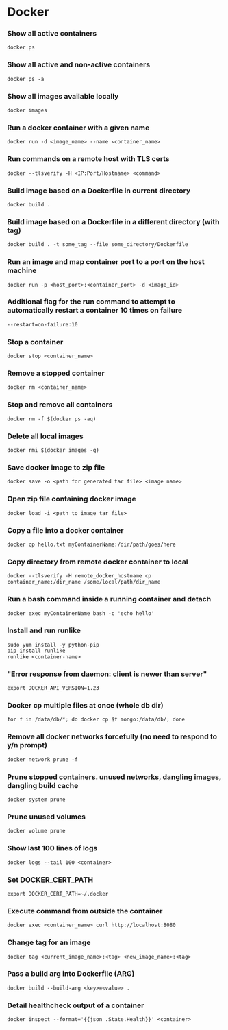 # Docker

### Show all active containers
```shell
docker ps
```

### Show all active and non-active containers
```shell
docker ps -a
```

### Show all images available locally
```shell
docker images
````

### Run a docker container with a given name
```shell
docker run -d <image_name> --name <container_name>
```

### Run commands on a remote host with TLS certs
```shell
docker --tlsverify -H <IP:Port/Hostname> <command>
```

### Build image based on a Dockerfile in current directory
```shell
docker build .
```

### Build image based on a Dockerfile in a different directory (with tag)
```shell
docker build . -t some_tag --file some_directory/Dockerfile
```

### Run an image and map container port to a port on the host machine
```shell
docker run -p <host_port>:<container_port> -d <image_id>
```

### Additional flag for the run command to attempt to automatically restart a container 10 times on failure
```shell
--restart=on-failure:10
```

### Stop a container
```shell
docker stop <container_name>
```

### Remove a stopped container
```shell
docker rm <container_name>
```

### Stop and remove all containers
```shell
docker rm -f $(docker ps -aq)
```

### Delete all local images
```shell
docker rmi $(docker images -q)
```

### Save docker image to zip file
```shell
docker save -o <path for generated tar file> <image name>
```

### Open zip file containing docker image
```shell
docker load -i <path to image tar file>
```

### Copy a file into a docker container
```shell
docker cp hello.txt myContainerName:/dir/path/goes/here
```

### Copy directory from remote docker container to local
```shell
docker --tlsverify -H remote_docker_hostname cp container_name:/dir_name /some/local/path/dir_name
```

### Run a bash command inside a running container and detach
```shell
docker exec myContainerName bash -c 'echo hello'
```

### Install and run runlike
```shell
sudo yum install -y python-pip
pip install runlike
runlike <container-name>
```

### "Error response from daemon: client is newer than server"
```shell
export DOCKER_API_VERSION=1.23
```

### Docker cp multiple files at once (whole db dir)
```shell
for f in /data/db/*; do docker cp $f mongo:/data/db/; done
```

### Remove all docker networks forcefully (no need to respond to y/n prompt)
```shell
docker network prune -f
```

### Prune stopped containers. unused networks, dangling images, dangling build cache
```shell
docker system prune
```

### Prune unused volumes
```shell
docker volume prune
```

### Show last 100 lines of logs
```shell
docker logs --tail 100 <container>
```

### Set DOCKER_CERT_PATH
```shell
export DOCKER_CERT_PATH=~/.docker
```

### Execute command from outside the container
```shell
docker exec <container_name> curl http://localhost:8080
```

### Change tag for an image
```shell
docker tag <current_image_name>:<tag> <new_image_name>:<tag>
```

### Pass a build arg into Dockerfile (ARG)
```shell
docker build --build-arg <key>=<value> .
```

### Detail healthcheck output of a container
```shell
docker inspect --format='{{json .State.Health}}' <container>
```
